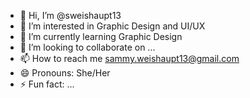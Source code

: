 - 👋 Hi, I’m @sweishaupt13
- 👀 I’m interested in Graphic Design and UI/UX
- 🌱 I’m currently learning Graphic Design
- 💞️ I’m looking to collaborate on ...
- 📫 How to reach me sammy.weishaupt13@gmail.com
- 😄 Pronouns: She/Her
- ⚡ Fun fact: ...

<!---
sweishaupt13/sweishaupt13 is a ✨ special ✨ repository because its `README.md` (this file) appears on your GitHub profile.
You can click the Preview link to take a look at your changes.
--->
